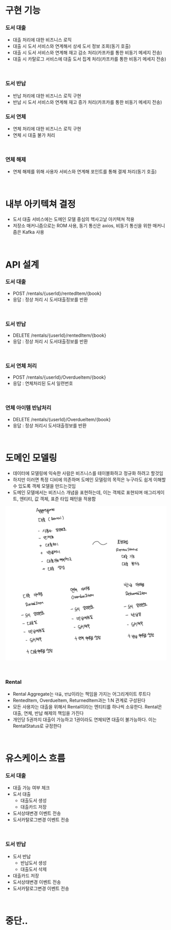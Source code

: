 # 구현 기능

### 도서 대출

- 대출 처리에 대한 비즈니스 로직
- 대출 시 도서 서비스와 연계해서 상세 도서 정보 조회(동기 호출)
- 대출 시 도서 서비스와 연계해 재고 감소 처리(카프카를 통한 비동기 메세지 전송)
- 대출 시 카탈로그 서비스에 대출 도서 집계 처리(카프카를 통한 비동기 메세지 전송)

<br>

### 도서 반납

- 반납 처리에 대한 비즈니스 로직 구현
- 반납 시 도서 서비스와 연계해 재고 증가 처리(카프카를 통한 비동기 메세지 전송)
  <br>

### 도서 연체

- 연체 처리에 대한 비즈니스 로직 구현
- 연체 시 대출 불가 처리

<br>

### 연체 해제

- 연체 해제를 위해 사용자 서비스와 연계해 포인트를 통해 결제 처리(동기 호출)

<br>

# 내부 아키텍쳐 결정

- 도서 대출 서비스에는 도메인 모델 중심의 헥사고날 아키텍쳐 적용
- 저장소 매커니즘으로는 ROM 사용, 동기 통신은 axios, 비동기 통신을 위한 매커니즘은 Kafka 사용

<br>

# API 설계

### 도서 대출

- POST /rentals/{userId}/rentedItem/{book}
- 응답 : 정상 처리 시 도서대출정보를 반환

<br>

### 도서 반납

- DELETE /rentals/{userId}/rentedItem/{book}
- 응답 : 정상 처리 시 도서대출정보를 반환

<br>

### 도서 연체 처리

- POST /rentals/{userId}/OverdueItem/{book}
- 응답 : 연체처리된 도서 일련번호

<br>

### 연체 아이템 반납처리

- DELETE /rentals/{userId}/OverdueItem/{book}
- 응답 : 정상 처리시 도서대출정보를 반환

<br>

# 도메인 모델링

- 데이터에 모델링에 익숙한 사람은 비즈니스를 테이블화하고 정규화 하려고 할것임
- 하지만 이러면 특정 디비에 의존하며 도메인 모델링의 목적은 누구라도 쉽게 이해할 수 있도록 객체 모델을 만드는것임
- 도메인 모델에서는 비즈니스 개념을 표현하는데, 이는 객체로 표현되며 애그리게이트, 엔티티, 값 객체, 표준 타입 패턴을 적용함

![alt text](image.png)

<br>

### Rental

- Rental Aggregate는 `대출`, `반납`이라는 책임을 가지는 어그리게이트 루트다
- RentedItem, OverdueItem, ReturnedItem과는 1:N 관계로 구성된다
- 모든 사용자는 대출을 위해서 Rental이라는 엔티티를 하나씩 소유한다. Rental은 대출, 연체, 반납 해제의 책임을 가진다
- 개인당 5권까지 대출이 가능하고 1권이라도 연체되면 대출이 불가능하다. 이는 RentalStatus로 규정한다

<br>

# 유스케이스 흐름

### 도서 대출

- 대출 가능 여부 체크
- 도서 대출
  - 대출도서 생성
  - 대출카드 저장
- 도서상태변경 이벤트 전송
- 도서카탈로그변경 이벤트 전송

<br>

### 도서 반납

- 도서 반납
  - 반납도서 생성
  - 대출도서 삭제
- 대출카드 저장
- 도서상태변경 이벤트 전송
- 도서카탈로그변경 이벤트 전송

<br>

# 중단..
